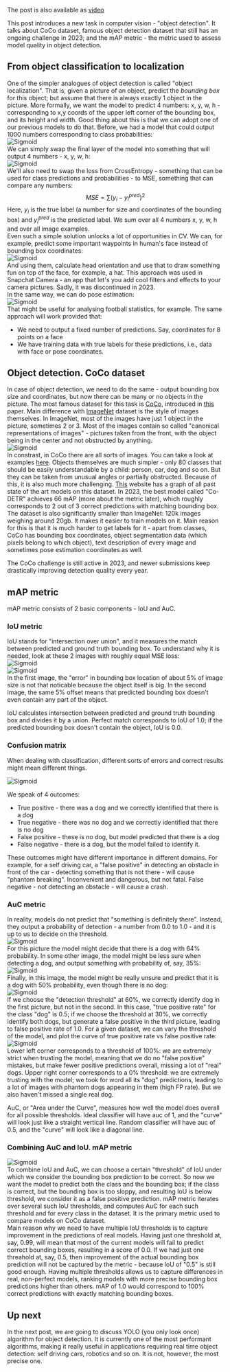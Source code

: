 The post is also available as [video](https://youtu.be/fK4liUaT14w)  

This post introduces a new task in computer vision - "object detection". It talks about CoCo dataset, famous object detection dataset that still has an ongoing challenge in 2023; and the mAP metric - the metric used to assess model quality in object detection.
## From object classification to localization
One of the simpler analogues of object detection is called "object localization". That is, given a picture of an object, predict the *bounding box* for this object; but assume that there is always exactly 1 object in the picture. More formally, we want the model to predict 4 numbers: x, y, w, h - corresponding to x,y coords of the upper left corner of the bounding box, and its height and width. Good thing about this is that we can adopt one of our previous models to do that. Before, we had a model that could output 1000 numbers corresponding to class probabilities:  
![Sigmoid](./logit_model.png?raw=true "Title")   
We can simply swap the final layer of the model into something that will output 4 numbers - x, y, w, h:  
![Sigmoid](./loc_model.png?raw=true "Title")   
We'll also need to swap the loss from CrossEntropy - something that can be used for class predictions and probabilities - to MSE, something that can compare any numbers:  
$$MSE = \sum (y_i - y^{pred}_i)^2$$
Here, $y_i$ is the true label (a number for size and coordinates of the bounding box) and $y^{pred}_i$ is the predicted label. We sum over all 4 numbers x, y, w, h and over all image examples.   
Even such a simple solution unlocks a lot of opportunities in CV. We can, for example, predict some important waypoints in human's face instead of bounding box coordinates:  
![Sigmoid](./selfie.png?raw=true "Title")   
And using them, calculate head orientation and use that to draw something fun on top of the face, for example, a hat. This approach was used in Snapchat Camera - an app that let's you add cool filters and effects to your camera pictures. Sadly, it was discontinued in 2023.  
In the same way, we can do pose estimation:  
![Sigmoid](./pose_estimation.png?raw=true "Title")   
That might be useful for analysing football statistics, for example. The same approach will work provided that:  
- We need to output a fixed number of predictions. Say, coordinates for 8 points on a face
- We have training data with true labels for these predictions, i.e., data with face or pose coordinates.  
## Object detection. CoCo dataset
In case of object detection, we need to do the same - output bounding box size and coordinates, but now there can be many or no objects in the picture. The most famous dataset for this task is [CoCo](https://cocodataset.org/#home), introduced in [this](https://arxiv.org/pdf/1405.0312.pdf) paper. Main difference with [ImageNet](https://www.image-net.org/) dataset is the style of images themselves. In ImageNet, most of the images have just 1 object in the picture, sometimes 2 or 3. Most of the images contain so called "canonical representations of images" - pictures taken from the front, with the object being in the center and not obstructed by anything.  
![Sigmoid](./coco_annotated.png "Title")   
In constrast, in CoCo there are all sorts of images. You can take a look at examples [here](https://cocodataset.org/#explore). Objects themselves are much simpler - only 80 classes that should be easily understandable by a child: person, car, dog and so on. But they can be taken from unusual angles or partially obstructed. Because of this, it is also much more challenging. [This](https://paperswithcode.com/sota/object-detection-on-coco) website has a graph of all past state of the art models on this dataset. In 2023, the best model called "Co-DETR" achieves 66 mAP (more about the metric later), which roughly corresponds to 2 out of 3 correct predictions with matching bounding box.  
The dataset is also significantly smaller than ImageNet: 120k images weighing around 20gb. It makes it easier to train models on it. Main reason for this is that it is much harder to get labels for it - apart from classes, CoCo has bounding box coordinates, object segmentation data (which pixels belong to which object), text description of every image and sometimes pose estimation coordinates as well.   

The CoCo challenge is still active in 2023, and newer submissions keep drastically improving detection quality every year.  
## mAP metric
mAP metric consists of 2 basic components - IoU and AuC.
### IoU metric
IoU stands for "intersection over union", and it measures the match between predicted and ground truth bounding box. To understand why it is needed, look at these 2 images with roughly equal MSE loss:  
![Sigmoid](./dog_iou.png "Title")   
![Sigmoid](./horse_rider_iou.png "Title")   
In the first image, the "error" in bounding box location of about 5% of image size is not that noticable because the object itself is big. In the second image, the same 5% offset means that predicted bounding box doesn't even contain any part of the object.   

IoU calculates intersection between predicted and ground truth bounding box and divides it by a union. Perfect match corresponds to IoU of 1.0; if the predicted bounding box doesn't contain the object, IoU is 0.0.   
### Confusion matrix
When dealing with classification, different sorts of errors and correct results might mean different things.  

![Sigmoid](./confusion_matrix.png "Title")   

We speak of 4 outcomes: 
- True positive - there was a dog and we correctly identified that there is a dog
- True negative - there was no dog and we correctly identified that there is no dog
- False positive - these is no dog, but model predicted that there is a dog
- False negative - there is a dog, but the model failed to identify it.   

These outcomes might have different importance in different domains. For example, for a self driving car, a "false positive" in detecting an obstacle in front of the car - detecting something that is not there - will cause "phantom breaking". Inconvenient and dangerous, but not fatal. False negative - not detecting an obstacle - will cause a crash. 
### AuC metric
In reality, models do not predict that "something is definitely there". Instead, they output a probability of detection - a number from 0.0 to 1.0 - and it is up to us to decide on the threshold.  
![Sigmoid](./dog_imagenet.JPEG "Title")   
For this picture the model might decide that there is a dog with 64% probability. In some other image, the model might be less sure when detecting a dog, and output something with probability of, say, 35%:  
![Sigmoid](./coco.png "Title")   
Finally, in this image, the model might be really unsure and predict that it is a dog with 50% probability, even though there is no dog:  
![Sigmoid](./cat.png "Title")   
 If we choose the "detection threshold" at 60%, we correctly identify dog in the first picture, but not in the second. In this case, "true positive rate" for the class "dog" is 0.5; if we choose the threshold at 30%, we correctly identify both dogs, but generate a false positive in the third picture, leading to false positive rate of 1.0. For a given dataset, we can vary the threshold of the model, and plot the curve of true positive rate vs false positive rate:  
 ![Sigmoid](./auc.png "Title")   
 Lower left corner corresponds to a threshold of 100%: we are extremely strict when trusting the model, meaning that we do no "false positive" mistakes, but make fewer positive predictions overall, missing a lot of "real" dogs. Upper right corner corresponds to a 0% threshold: we are extremely trusting with the model; we took for word all its "dog" predictions, leading to a lot of images with phantom dogs appearing in them (high FP rate). But we also haven't missed a single real dog.  

 AuC, or "Area under the Curve", measures how well the model does overall for all possible thresholds. Ideal classifier will have auc of 1, and the "curve" will look just like a straight vertical line. Random classifier will have auc of 0.5, and the "curve" will look like a diagonal line.  
 ### Combining AuC and IoU. mAP metric
![Sigmoid](./iou_auc.png "Title")   
To combine IoU and AuC, we can choose a certain "threshold" of IoU under which we consider the bounding box prediction to be correct. So now we want the model to predict both the class and the bounding box; if the class is correct, but the bounding box is too sloppy, and resulting IoU is below threshold, we consider it as a false positive prediction. 
mAP metric iterates over several such IoU thresholds, and computes AuC for each such threshold and for every class in the dataset. It is the primary metric used to compare models on CoCo dataset.  
Main reason why we need to have multiple IoU thresholds is to capture improvement in the predictions of real models. Having just one threshold at, say, 0.99, will mean that most of the current models will fail to predict correct bounding boxes, resulting in a score of 0.0. If we had just one threahold at, say, 0.5, then improvement of the actual bounding box prediction will not be captured by the metric - because IoU of "0.5" is still good enough. Having multiple thresholds allows us to capture differences in real, non-perfect models, ranking models with more precise bounding box predictions higher than others. mAP of 1.0 would correspond to 100% correct predictions with exactly matching bounding boxes.
## Up next
In the next post, we are going to discuss YOLO (you only look once) algorithm for object detection. It is currently one of the most performant algorithms, making it really useful in applications requiring real time object detection: self driving cars, robotics and so on. It is not, however, the most precise one.
